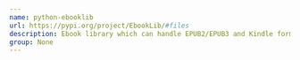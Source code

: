 ```yaml
---
name: python-ebooklib
url: https://pypi.org/project/EbookLib/#files
description: Ebook library which can handle EPUB2/EPUB3 and Kindle format.
group: None
---
```

